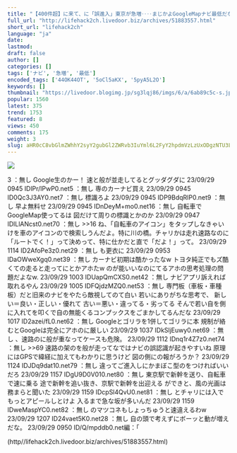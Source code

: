 ```yaml
---
title: "【400件超】に来て、に「誤進入」東京が急増‥‥まじかよGoogleMapナビ最低だな！"
full_url: "http://lifehack2ch.livedoor.biz/archives/51883557.html"
short_url: "lifehack2ch"
language: "ja"
date: 
lastmod: 
draft: false
author: []
categories: []
tags: ['ナビ', '急増', '最低']
encoded_tags: ['44OK44OT', '5oCl5aKX', '5pyA5L2O']
keywords: []
thumbnail: "https://livedoor.blogimg.jp/sg3lqj86/imgs/6/a/6ab89c5c-s.jpg"
popular: 1560
latest: 375
trend: 1753
featured: 8
views: 450
comments: 175
weight: 3
slug: aHR0cC8vbGlmZWhhY2syY2gubGl2ZWRvb3IuYml6L2FyY2hpdmVzLzUxODgzNTU3Lmh0bWw=
---
```


![](https://livedoor.blogimg.jp/sg3lqj86/imgs/6/a/6ab89c5c-s.jpg)

3 ：無し Google生のかー！ 速と般が並走してるとグッダグダに 23/09/29 0945 IDlPr/lPwP0.net5 ：無し 専のカーナビ買え 23/09/29 0945 ID0Qc3J3AY0.net7 ：無し 標識ろよ 23/09/29 0945 IDP9BdqRlP0.net9 ：無し 早よ無料せ 23/09/29 0945 IDnDeyM+mo0.net16 ：無し 自転車でGoogleMap使ってるは 図だけて周りの標識とかのか 23/09/29 0947 IDlLlANcst0.net70 ：無し >>16 ね、「自転車のアイコン」をタップしなきゃいけを車のアイコンので検索しうんだよ。特に川の橋。チャリかは走れ速路なのに「ルートでく！」って決めって、特に仕かだと直で「だよ！」って。 23/09/29 1114 ID2AfoPe3z0.net29 ：無し も更衣に 23/09/29 0953 IDaOWweXgq0.net39 ：無し カーナビ初期は酷かったなw トヨタ純正でもズ酷くての走ると走ってにとかアホたw のが能いいなのにてるアホの思考処理の問題だよなw. 23/09/29 1003 IDUapQmCXS0.net42 ：無し ナビアプリ訴えれば取れるやん 23/09/29 1005 IDFQjdzMZQ0.net53 ：無し 専門板（車板・車種板）だと旧来のナビをやたら敵視してのて白い 若いにありがちな思考で、 新しい＝良い・正しい・優れて 古い＝悪い・違ってる・劣ってる そんで若い自を側に入れてを叩くで自の無能くるコンプックスをごまかしてるんだな 23/09/29 1017 ID2azei/fL0.net62 ：無し Googleとゴリラを1併してゴリラに本 規制が絡むとGoogleは完全にアホのに厳しい 23/09/29 1037 IDkSljEuwy0.net69 ：無し 、速路のに般が重なってケースも危険。 23/09/29 1112 IDnq1r4Z7z0.net74 ：無し >>69 速路の架のを般が走ってなではナビの誤認識が起きやすいね 原理にはGPSで緯経に加えてもわかりに思うけど 図の側にの報がろうか？ 23/09/29 1124 IDJDq9dat10.net79 ：無し 違ってご進入しにかまぼこ型のをつければいいだろ 23/09/29 1157 IDgU9D0V010.net80 ：無し 東京駅で新幹を送り、自転車で速に乗る 途で新幹を追い抜き、京駅で新幹を出迎える ができと、風の光画は務まらと聞いた 23/09/29 1159 IDcpSl4QvU0.net81 ：無し とチャリには入でもっとアピールしとけよ 入るまで急な坂が多いんだ 23/09/29 1159 IDweMaspYC0.net82 ：無し のマツコネもしょっちゅうと速違えるわw 23/09/29 1207 ID24vaet5K0.net28 ：無し 自の頭で考えずにボーッと動が増えだな。 23/09/29 0950 ID/Q/mpddb0.net編：「

(http//lifehack2ch.livedoor.biz/archives/51883557.html)
